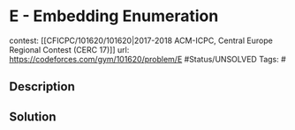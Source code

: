 # E - Embedding Enumeration

contest: [[CFICPC/101620/101620|2017-2018 ACM-ICPC, Central Europe Regional Contest (CERC 17)]]
url: https://codeforces.com/gym/101620/problem/E
#Status/UNSOLVED
Tags: #

## Description

## Solution

